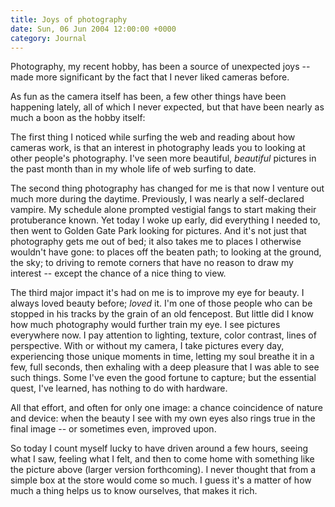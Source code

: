 ```yaml
---
title: Joys of photography
date: Sun, 06 Jun 2004 12:00:00 +0000
category: Journal
---
```


Photography, my recent hobby, has been a source of unexpected joys --
made more significant by the fact that I never liked cameras before.

As fun as the camera itself has been, a few other things have been
happening lately, all of which I never expected, but that have been
nearly as much a boon as the hobby itself:

The first thing I noticed while surfing the web and reading about how
cameras work, is that an interest in photography leads you to looking at
other people's photography.  I've seen more beautiful, *beautiful*
pictures in the past month than in my whole life of web surfing to date.

The second thing photography has changed for me is that now I venture
out much more during the daytime.  Previously, I was nearly a
self-declared vampire.  My schedule alone prompted vestigial fangs to
start making their protuberance known.  Yet today I woke up early, did
everything I needed to, then went to Golden Gate Park looking for
pictures.  And it's not just that photography gets me out of bed; it
also takes me to places I otherwise wouldn't have gone: to places off
the beaten path; to looking at the ground, the sky; to driving to remote
corners that have no reason to draw my interest -- except the chance of
a nice thing to view.

The third major impact it's had on me is to improve my eye for beauty.
I always loved beauty before; *loved* it.  I'm one of those people who can
be stopped in his tracks by the grain of an old fencepost.  But little
did I know how much photography would further train my eye.  I see
pictures everywhere now.  I pay attention to lighting, texture, color
contrast, lines of perspective.  With or without my camera, I take
pictures every day, experiencing those unique moments in time, letting
my soul breathe it in a few, full seconds, then exhaling with a deep
pleasure that I was able to see such things.  Some I've even the good
fortune to capture; but the essential quest, I've learned, has nothing
to do with hardware.

All that effort, and often for only one image: a chance coincidence of
nature and device: when the beauty I see with my own eyes also rings
true in the final image -- or sometimes even, improved upon.

So today I count myself lucky to have driven around a few hours, seeing
what I saw, feeling what I felt, and then to come home with something
like the picture above (larger version forthcoming).  I never thought
that from a simple box at the store would come so much.  I guess it's a
matter of how much a thing helps us to know ourselves, that makes it
rich.


